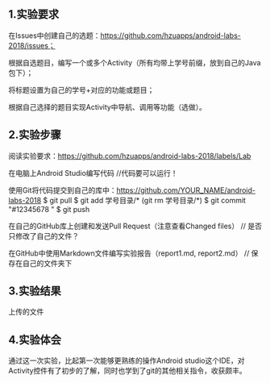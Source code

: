 ## 1.实验要求
在Issues中创建自己的选题：https://github.com/hzuapps/android-labs-2018/issues；

根据自选题目，编写一个或多个Activity（所有均带上学号前缀，放到自己的Java包下）；

将标题设置为自己的学号+对应的功能或题目；

根据自己选择的题目实现Activity中导航、调用等功能（选做）。
## 2.实验步骤
阅读实验要求：https://github.com/hzuapps/android-labs-2018/labels/Lab

在电脑上Android Studio编写代码
//代码要可以运行！

使用Git将代码提交到自己的库中：https://github.com/YOUR_NAME/android-labs-2018
$ git pull
$ git add 学号目录/*  (git rm 学号目录/*)
$ git commit "#12345678 "
$ git push

在自己的GitHub库上创建和发送Pull Request（注意查看Changed files）
// 是否只修改了自己的文件？

在GitHub中使用Markdown文件编写实验报告（report1.md, report2.md）
// 保存在自己的文件夹下
## 3.实验结果
上传的文件
## 4.实验体会
通过这一次实验，比起第一次能够更熟练的操作Android studio这个IDE，对Activity控件有了初步的了解，同时也学到了git的其他相关指令，收获颇丰。

